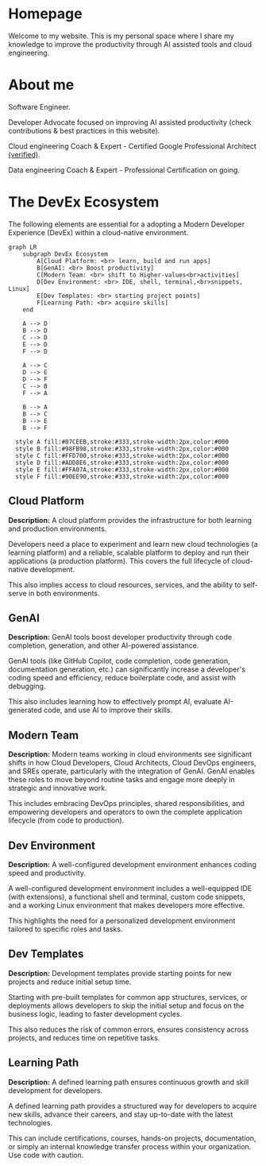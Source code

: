 # Homepage

Welcome to my website. This is my personal space where I share my knowledge to improve the productivity through AI assisted tools and cloud engineering.



# About me

Software Engineer.

Developer Advocate focused on improving AI assisted productivity (check contributions & best practices in this website).

Cloud engineering Coach & Expert - Certified Google Professional Architect [(verified)](https://www.credly.com/badges/79018014-8140-4181-8f5c-ed9d167c64bd/public_url).

Data engineering Coach & Expert - Professional Certification on going.


# The DevEx Ecosystem

The following elements are essential for a adopting a Modern Developer Experience (DevEx) within a cloud-native environment.

```mermaid
graph LR
    subgraph DevEx Ecosystem
        A[Cloud Platform: <br> learn, build and run apps]
        B[GenAI: <br> Boost productivity]
        C[Modern Team: <br> shift to Higher-values<br>activities]
        D[Dev Environment: <br> IDE, shell, terminal,<br>snippets, Linux]
        E[Dev Templates: <br> starting project points]
        F[Learning Path: <br> acquire skills]
    end

    A --> D
    B --> D
    C --> D
    E --> D
    F --> D

    A --> C
    D --> E
    D --> F
    C --> B
    F --> A

    B --> A 
    B --> C 
    B --> E
    B --> F

  style A fill:#87CEEB,stroke:#333,stroke-width:2px,color:#000
  style B fill:#98FB98,stroke:#333,stroke-width:2px,color:#000
  style C fill:#FFD700,stroke:#333,stroke-width:2px,color:#000
  style D fill:#ADD8E6,stroke:#333,stroke-width:2px,color:#000
  style E fill:#FFA07A,stroke:#333,stroke-width:2px,color:#000
  style F fill:#90EE90,stroke:#333,stroke-width:2px,color:#000
```  


## Cloud Platform

**Description:** A cloud platform provides the infrastructure for both learning and production environments.

Developers need a place to experiment and learn new cloud technologies (a learning platform) and a reliable, scalable platform to deploy and run their applications (a production platform). This covers the full lifecycle of cloud-native development.

This also implies access to cloud resources, services, and the ability to self-serve in both environments.

## GenAI

**Description:** GenAI tools boost developer productivity through code completion, generation, and other AI-powered assistance.

GenAI tools (like GitHub Copilot, code completion, code generation, documentation generation, etc.) can significantly increase a developer's coding speed and efficiency, reduce boilerplate code, and assist with debugging.

This also includes learning how to effectively prompt AI, evaluate AI-generated code, and use AI to improve their skills.

## Modern Team

**Description:** Modern teams working in cloud environments see significant shifts in how Cloud Developers, Cloud Architects, Cloud DevOps engineers, and SREs operate, particularly with the integration of GenAI. GenAI enables these roles to move beyond routine tasks and engage more deeply in strategic and innovative work.

This includes embracing DevOps principles, shared responsibilities, and empowering developers and operators to own the complete application lifecycle (from code to production). 

## Dev Environment

**Description:** A well-configured development environment enhances coding speed and productivity.

A well-configured development environment includes a well-equipped IDE (with extensions), a functional shell and terminal, custom code snippets, and a working Linux environment that makes developers more effective.

This highlights the need for a personalized development environment tailored to specific roles and tasks.

## Dev Templates

**Description:** Development templates provide starting points for new projects and reduce initial setup time.

Starting with pre-built templates for common app structures, services, or deployments allows developers to skip the initial setup and focus on the business logic, leading to faster development cycles.

This also reduces the risk of common errors, ensures consistency across projects, and reduces time on repetitive tasks.

## Learning Path

**Description:** A defined learning path ensures continuous growth and skill development for developers.

A defined learning path provides a structured way for developers to acquire new skills, advance their careers, and stay up-to-date with the latest technologies.

This can include certifications, courses, hands-on projects, documentation, or simply an internal knowledge transfer process within your organization.
Use code with caution.


